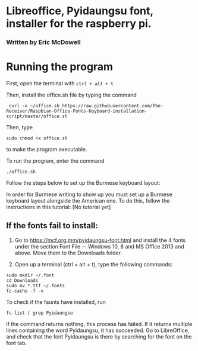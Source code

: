 # Libreoffice, Pyidaungsu font, installer for the raspberry pi. 

### Written by Eric McDowell 

# Running the program

First, open the terminal with `ctrl + alt + t `.

Then, install the office.sh file by typing the command
```
 curl -o ~/office.sh https://raw.githubusercontent.com/The-Receiver/Raspbian-Office-Fonts-Keyboard-installation-script/master/office.sh
 ```

Then, type
```
sudo chmod +x office.sh
```
to make the program executable.


To run the program, enter the command
```
./office.sh
```

Follow the steps below to set up the Burmese keyboard layout:

In order for Burmese writing to show up you must set up a Burmese keyboard layout alongside the American one.
To do this, follow the instructions in this tutorial: [No tutorial yet]


## If the fonts fail to install:

1) Go to https://mcf.org.mm/pyidaungsu-font.html and install the 4 fonts under the section
Font File -- Windows 10, 8 and MS Office 2013 and above. Move them to the Downloads folder.

2) Open up a terminal (ctrl + alt + t), type the following commands:

```
sudo mkdir ~/.font 
cd Downloads
sudo mv *.ttf ~/.fonts
fc-cache -f -v
```

To check if the faunts have installed, run
```
fc-list | grep Pyidaungsu
```
if the command returns nothing, this process has failed. If it returns multiple lines containing the word Pyidaungsu, it
has succeeded. Go to LibreOffice, and check that
the font Pyidaungsu is there by searching for the font on the font tab.

